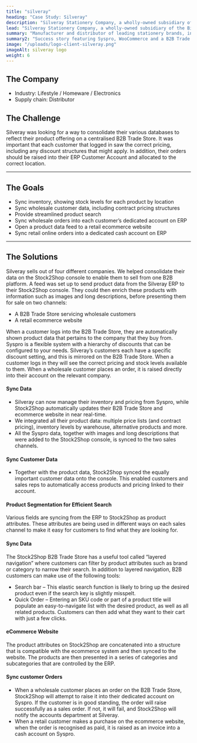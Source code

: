 ```yaml
---
title: "silveray"
heading: "Case Study: Silveray"
description: "Silveray Stationery Company, a wholly-owned subsidiary of the Bidvest Group Limited, is a manufacturer and distributor of leading stationery brands. They service a wide range of markets such as schools, homes and corporates in South Africa and beyond."
lead: "Silveray Stationery Company, a wholly-owned subsidiary of the Bidvest Group Limited, is a manufacturer and distributor of leading stationery brands. Their range of diverse products services a wide range of markets such as schools, homes and corporates in South Africa and beyond via national sales and distribution network supported by regional hubs in Johannesburg, Durban, Cape Town as well as a sales branch in Bloemfontein. These hubs cover all regions and regional centres across the country and beyond our borders into Africa."
summary: "Manufacturer and distributor of leading stationery brands, including Croxley, Parker, Sellotape, Sharpie, Stabilo and more."
summary2: "Success story featuring Syspro, WooCommerce and a B2B Trade Store."
image: "/uploads/logo-client-silveray.png"
imageAlt: silveray logo
weight: 6
---
```


## The Company

- Industry: Lifestyle / Homeware / Electronics
- Supply chain: Distributor

## The Challenge

Silveray was looking for a way to consolidate their various databases to reflect their product offering on a centralised B2B Trade Store. It was important that each customer that logged in saw the correct pricing, including any discount structures that might apply. In addition, their orders should be raised into their ERP Customer Account and allocated to the correct location.

---
## The Goals

- Sync inventory, showing stock levels for each product by location
- Sync wholesale customer data, including contract pricing structures
- Provide streamlined product search
- Sync wholesale orders into each customer’s dedicated account on ERP
- Open a product data feed to a retail ecommerce website
- Sync retail online orders into a dedicated cash account on ERP

---
## The Solutions

Silveray sells out of four different companies. We helped consolidate their data on the Stock2Shop console to enable them to sell from one B2B platform. A feed was set up to send product data from the Silveray ERP to their Stock2Shop console. They could then enrich these products with information such as images and long descriptions, before presenting them for sale on two channels:

- A B2B Trade Store servicing wholesale customers
- A retail ecommerce website

When a customer logs into the B2B Trade Store, they are automatically shown product data that pertains to the company that they buy from. Syspro is a flexible system with a hierarchy of discounts that can be configured to your needs. Silveray’s customers each have a specific discount setting, and this is mirrored on the B2B Trade Store. When a customer logs in they will see the correct pricing and stock levels available to them. When a wholesale customer places an order, it is raised directly into their account on the relevant company.

#### Sync Data
- Silveray can now manage their inventory and pricing from Syspro, while Stock2Shop automatically updates their B2B Trade Store and ecommerce website in near real-time.
- We integrated all their product data: multiple price lists (and contract pricing), inventory levels by warehouse, alternative products and more.
- All the Syspro data, together with images and long descriptions that were added to the Stock2Shop console, is synced to the two sales channels.

#### Sync Customer Data
- Together with the product data, Stock2Shop synced the equally important customer data onto the console. This enabled customers and sales reps to automatically access products and pricing linked to their account.

#### Product Segmentation for Efficient Search
Various fields are syncing from the ERP to Stock2Shop as product attributes. These attributes are being used in different ways on each sales channel to make it easy for customers to find what they are looking for.

#### Sync Data
The Stock2Shop B2B Trade Store has a useful tool called “layered navigation” where customers can filter by product attributes such as brand or category to narrow their search. In addition to layered navigation, B2B customers can make use of the following tools:
- Search bar – This elastic search function is likely to bring up the desired product even if the search key is slightly misspelt.
- Quick Order – Entering an SKU code or part of a product title will populate an easy-to-navigate list with the desired product, as well as all related products. Customers can then add what they want to their cart with just a few clicks.

#### eCommerce Website
The product attributes on Stock2Shop are concatenated into a structure that is compatible with the ecommerce system and then synced to the website. The products are then presented in a series of categories and subcategories that are controlled by the ERP.

#### Sync customer Orders
- When a wholesale customer places an order on the B2B Trade Store, Stock2Shop will attempt to raise it into their dedicated account on Syspro. If the customer is in good standing, the order will raise successfully as a sales order. If not, it will fail, and Stock2Shop will notify the accounts department at Silveray.
- When a retail customer makes a purchase on the ecommerce website, when the order is recognised as paid, it is raised as an invoice into a cash account on Syspro.